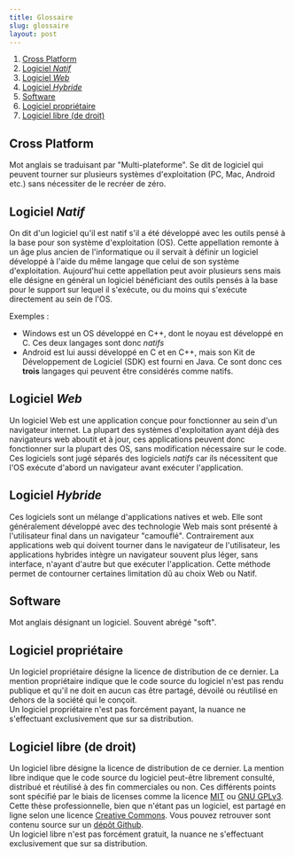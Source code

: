 ```yaml
---
title: Glossaire
slug: glossaire
layout: post
---
```


1. [Cross Platform](#cross-platform)
1. [Logiciel *Natif*](#logiciel-natif)
1. [Logiciel *Web*](#logiciel-web)
1. [Logiciel *Hybride*](#logiciel-hybride)
1. [Software](#software)
1. [Logiciel propriétaire](#logiciel-propriétaire)
1. [Logiciel libre (de droit)](#logiciel-libre-de-droit)

## Cross Platform

Mot anglais se traduisant par "Multi-plateforme". Se dit de logiciel qui peuvent tourner sur plusieurs systèmes d'exploitation (PC, Mac, Android etc.) sans nécessiter de le recréer de zéro.

## Logiciel *Natif*

On dit d'un logiciel qu'il est natif s'il a été développé avec les outils pensé à la base pour son système d'exploitation (OS).
Cette appellation remonte à un âge plus ancien de l'informatique ou il servait à définir un logiciel développé à l'aide du même langage que celui de son système d'exploitation.
Aujourd'hui cette appellation peut avoir plusieurs sens mais elle désigne en général un logiciel bénéficiant des outils pensés à la base pour le support sur lequel il s'exécute, ou du moins qui s'exécute directement au sein de l'OS.

Exemples :

- Windows est un OS développé en C++, dont le noyau est développé en C. Ces deux langages sont donc *natifs*
- Android est lui aussi développé en C et en C++, mais son Kit de Développement de Logiciel (SDK) est fourni en Java. Ce sont donc ces **trois** langages qui peuvent être considérés comme natifs.

## Logiciel *Web*

Un logiciel Web est une application conçue pour fonctionner au sein d'un navigateur internet.
La plupart des systèmes d'exploitation ayant déjà des navigateurs web aboutit et à jour, ces applications peuvent donc fonctionner sur la plupart des OS, sans modification nécessaire sur le code.
Ces logiciels sont jugé séparés des logiciels *natifs* car ils nécessitent que l'OS exécute d'abord un navigateur avant exécuter l'application.

## Logiciel *Hybride*

Ces logiciels sont un mélange d'applications natives et web. Elle sont généralement développé avec des technologie Web mais sont présenté à l'utilisateur final dans un navigateur "camouflé".
Contrairement aux applications web qui doivent tourner dans le navigateur de l'utilisateur, les applications hybrides intègre un navigateur souvent plus léger, sans interface, n'ayant d'autre but que exécuter l'application.
Cette méthode permet de contourner certaines limitation dû au choix Web ou Natif.

## Software

Mot anglais désignant un logiciel. Souvent abrégé "soft".

## Logiciel propriétaire

Un logiciel propriétaire désigne la licence de distribution de ce dernier. La mention propriétaire indique que le code source du logiciel n'est pas rendu publique et qu'il ne doit en aucun cas être partagé, dévoilé ou réutilisé en dehors de la société qui le conçoit.\
Un logiciel propriétaire n'est pas forcément payant, la nuance ne s'effectuant exclusivement que sur sa distribution.

## Logiciel libre (de droit)

Un logiciel libre désigne la licence de distribution de ce dernier. La mention libre indique que le code source du logiciel peut-être librement consulté, distribué et réutilisé à des fin commerciales ou non. Ces différents points sont spécifié par le biais de licenses comme la licence [MIT](https://choosealicense.com/licenses/mit/) ou [GNU GPLv3](https://choosealicense.com/licenses/gpl-3.0/).\
Cette thèse professionnelle, bien que n'étant pas un logiciel, est partagé en ligne selon une licence [Creative Commons](https://choosealicense.com/licenses/cc-by-sa-4.0/). Vous pouvez retrouver sont contenu source sur un [dépôt Github](https://github.com/QuentinWidlocher/ThesePro).\
Un logiciel libre n'est pas forcément gratuit, la nuance ne s'effectuant exclusivement que sur sa distribution.
